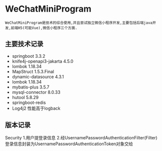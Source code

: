 # WeChatMiniProgram
    WeChatMiniProgram是技术的综合使用,并且尝试独立微信小程序开发,主要包括后端java开发,前端H5(可能Vue),微信小程序三个方面.
## 主要技术记录
- springboot 3.3.2
- knife4j-openapi3-jakarta 4.5.0
- lombok 1.18.34
- MapStruct 1.5.3.Final
- dynamic-datasource 4.3.1
- lombok 1.18.34
- mybatis-plus 3.5.7
- mysql-connector 8.0.33
- hutool 5.8.29
- springboot-redis
- Log4j2 性能高于logback

[//]: # (- druid 1.2.23 性能不如HikariCP 所以弃用)
## 版本记录



Security
1.用户提登录信息
2.经UsernamePasswordAuthenticationFilter(Filter)登录信息封装为UsernamePasswordAuthenticationToken对象交给